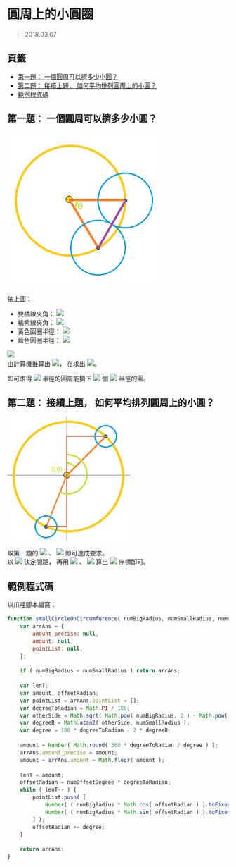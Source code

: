 圓周上的小圓圈
=======


> 2018.03.07



## 頁籤


* [第一題： 一個圓周可以擠多少小圓？](#第一題一個圓周可以擠多少小圓)
* [第二題： 接續上題， 如何平均排列圓周上的小圓？](#第二題接續上題-如何平均排列圓周上的小圓)
* [範例程式碼](#範例程式碼)



## 第一題： 一個圓周可以擠多少小圓？


![](./mmrepo/radianOfCircle3.png)

依上圖：

  * 雙橘線夾角： ![][Theta]
  * 橘紫線夾角： ![][Theta_b]
  * 黃色圓圈半徑： ![][r_1]
  * 藍色圓圈半徑： ![][r_2]

![][problemA]<br>
由計算機推算出 ![][Theta_b]， 在求出 ![][Theta]。

即可求得 ![][r_1] 半徑的圓周能擠下 ![][Theta_360_degree] 個 ![][r_2] 半徑的圓。



## 第二題： 接續上題， 如何平均排列圓周上的小圓？


![](./mmrepo/circleInAlignment.png)

取第一題的 ![][Theta] 、 ![][r_1] 即可達成要求。<br>
以 ![][Theta] 決定間距，
再用 ![][sin_Theta] 、 ![][cos_Theta] 算出 ![][X_Y] 座標即可。



## 範例程式碼


以爪哇腳本編寫：

```js
function smallCircleOnCircumference( numBigRadius, numSmallRadius, numOffsetDegree ) {
    var arrAns = {
        amount_precise: null,
        amount: null,
        pointList: null,
    };

    if ( numBigRadius < numSmallRadius ) return arrAns;

    var lenT;
    var amount, offsetRadian;
    var pointList = arrAns.pointList = [];
    var degreeToRadian = Math.PI / 180;
    var otherSide = Math.sqrt( Math.pow( numBigRadius, 2 ) - Math.pow( numSmallRadius, 2 ) );
    var degreeB = Math.atan2( otherSide, numSmallRadius );
    var degree = 180 * degreeToRadian - 2 * degreeB;

    amount = Number( Math.round( 360 * degreeToRadian / degree ) );
    arrAns.amount_precise = amount;
    amount = arrAns.amount = Math.floor( amount );

    lenT = amount;
    offsetRadian = numOffsetDegree * degreeToRadian;
    while ( lenT-- ) {
        pointList.push( [
            Number( ( numBigRadius * Math.cos( offsetRadian ) ).toFixed(2) ),
            Number( ( numBigRadius * Math.sin( offsetRadian ) ).toFixed(2) ),
        ] );
        offsetRadian += degree;
    }

    return arrAns;
}
```




[Theta]: https://render.githubusercontent.com/render/math?math=%5CTheta&mode=inline
[Theta_b]: https://render.githubusercontent.com/render/math?math=%5CTheta_b&mode=inline
[r_1]: https://render.githubusercontent.com/render/math?math=r_1&mode=inline
[r_2]: https://render.githubusercontent.com/render/math?math=r_2&mode=inline
[problemA]: https://render.githubusercontent.com/render/math?math=%5Cbegin%7Balign%7D%0A%5CTheta_b%3D90-%5CTheta%2F2%5C%5C%0A%5Ctan%5CTheta_b%3D((r_1)^2-(r_2)^2)%2Fr_2%0A%5Cend%7Balign%7D&mode=inline
[Theta_360_degree]: https://render.githubusercontent.com/render/math?math=%5CTheta%2F360%5Cdegree&mode=inline
[sin_Theta]: https://render.githubusercontent.com/render/math?math=%5Csin%5CTheta&mode=inline
[cos_Theta]: https://render.githubusercontent.com/render/math?math=%5Ccos%5CTheta&mode=inline
[X_Y]: https://render.githubusercontent.com/render/math?math=(X,Y)&mode=inline

